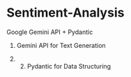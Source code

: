 # Sentiment-Analysis
Google Gemini API + Pydantic

1. Gemini API for Text Generation

2. 2. Pydantic for Data Structuring
  
 
   
